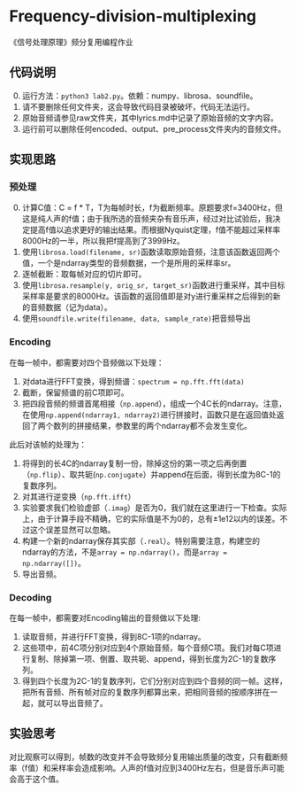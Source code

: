# Frequency-division-multiplexing
《信号处理原理》频分复用编程作业
## 代码说明
0. 运行方法：`python3 lab2.py`。依赖：numpy、librosa、soundfile。
1. 请不要删除任何文件夹，这会导致代码目录被破坏，代码无法运行。
2. 原始音频请参见raw文件夹，其中lyrics.md中记录了原始音频的文字内容。
3. 运行前可以删除任何encoded、output、pre_process文件夹内的音频文件。

## 实现思路

### 预处理
0. 计算C值：C = f * T，T为每帧时长，f为截断频率。原题要求f=3400Hz，但这是纯人声的f值；由于我所选的音频夹杂有音乐声，经过对比试验后，我决定提高f值以追求更好的输出结果。而根据Nyquist定理，f值不能超过采样率8000Hz的一半，所以我把f提高到了3999Hz。
1. 使用`librosa.load(filename, sr)`函数读取原始音频，注意该函数返回两个值，一个是ndarray类型的音频数据，一个是所用的采样率sr。
2. 逐帧截断：取每帧对应的切片即可。
3. 使用`librosa.resample(y, orig_sr, target_sr)`函数进行重采样，其中目标采样率是要求的8000Hz。该函数的返回值即是对y进行重采样之后得到的新的音频数据（记为data）。
4. 使用`soundfile.write(filename, data, sample_rate)`把音频导出

### Encoding
在每一帧中，都需要对四个音频做以下处理：
1. 对data进行FFT变换，得到频谱：`spectrum = np.fft.fft(data)`
2. 截断，保留频谱的前C项即可。
3. 把四段音频的频谱首尾相接（`np.append`），组成一个4C长的ndarray。注意，在使用`np.append(ndarray1, ndarray2)`进行拼接时，函数只是在返回值处返回了两个数列的拼接结果，参数里的两个ndarray都不会发生变化。

此后对该帧的处理为：

1. 将得到的长4C的ndarray复制一份，除掉这份的第一项之后再倒置（`np.flip`）、取共轭(`np.conjugate`）并append在后面，得到长度为8C-1的复数序列。
2. 对其进行逆变换（`np.fft.ifft`）
3. 实验要求我们检验虚部（`.imag`）是否为0，我们就在这里进行一下检查。实际上，由于计算手段不精确，它的实际值是不为0的，总有±1e12以内的误差。不过这个误差显然可以忽略。
4. 构建一个新的ndarray保存其实部（`.real`）。特别需要注意，构建空的ndarray的方法，不是`array = np.ndarray()`，而是`array = np.ndarray([])`。
5. 导出音频。


### Decoding
在每一帧中，都需要对Encoding输出的音频做以下处理:
1. 读取音频，并进行FFT变换，得到8C-1项的ndarray。
2. 这些项中，前4C项分别对应到4个原始音频，每个音频C项。我们对每C项进行复制、除掉第一项、倒置、取共轭、append，得到长度为2C-1的复数序列。
3. 得到四个长度为2C-1的复数序列，它们分别对应到四个音频的同一帧。这样，把所有音频、所有帧对应的复数序列都算出来，把相同音频的按顺序拼在一起，就可以导出音频了。

## 实验思考
对比观察可以得到，帧数的改变并不会导致频分复用输出质量的改变，只有截断频率（f值）和采样率会造成影响。人声的f值对应到3400Hz左右，但是音乐声可能会高于这个值。
